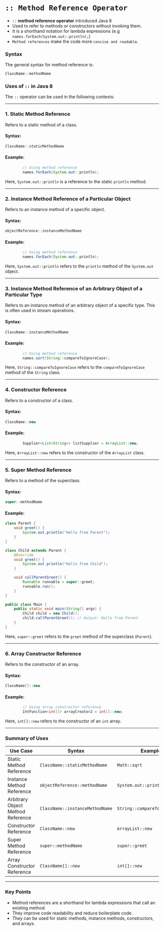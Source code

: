 # `:: Method Reference Operator`

- `::` **method reference operator** introduced Java 8
- Used to refer to methods or constructors without invoking them.
- It is a shorthand notation for lambda expressions (e.g `names.forEach(System.out::println);`)
- `Method references` make the code more `concise and readable`.

### Syntax

The general syntax for method reference is:

```java
ClassName::methodName
```

### Uses of `::` in Java 8

The `::` operator can be used in the following contexts:

---

### 1. **Static Method Reference**

Refers to a static method of a class.

#### Syntax:

```java
ClassName::staticMethodName
```

#### Example:

```java
        // Using method reference
        names.forEach(System.out::println);
```

Here, `System.out::println` is a reference to the static `println` method.

---

### 2. **Instance Method Reference of a Particular Object**

Refers to an instance method of a specific object.

#### Syntax:

```java
objectReference::instanceMethodName
```

#### Example:

```java
        // Using method reference
        names.forEach(System.out::println);
```

Here, `System.out::println` refers to the `println` method of the `System.out` object.

---

### 3. **Instance Method Reference of an Arbitrary Object of a Particular Type**

Refers to an instance method of an arbitrary object of a specific type. This is often used in stream operations.

#### Syntax:

```java
ClassName::instanceMethodName
```

#### Example:

```java
        // Using method reference
        names.sort(String::compareToIgnoreCase);
```

Here, `String::compareToIgnoreCase` refers to the `compareToIgnoreCase` method of the `String` class.

---

### 4. **Constructor Reference**

Refers to a constructor of a class.

#### Syntax:

```java
ClassName::new
```

#### Example:

```java
        Supplier<List<String>> listSupplier = ArrayList::new;
```

Here, `ArrayList::new` refers to the constructor of the `ArrayList` class.

---

### 5. **Super Method Reference**

Refers to a method of the superclass.

#### Syntax:

```java
super::methodName
```

#### Example:

```java
class Parent {
    void greet() {
        System.out.println("Hello from Parent");
    }
}

class Child extends Parent {
    @Override
    void greet() {
        System.out.println("Hello from Child");
    }

    void callParentGreet() {
        Runnable runnable = super::greet;
        runnable.run();
    }
}

public class Main {
    public static void main(String[] args) {
        Child child = new Child();
        child.callParentGreet(); // Output: Hello from Parent
    }
}
```

Here, `super::greet` refers to the `greet` method of the superclass (`Parent`).

---

### 6. **Array Constructor Reference**

Refers to the constructor of an array.

#### Syntax:

```java
ClassName[]::new
```

#### Example:

```java
        // Using array constructor reference
        IntFunction<int[]> arrayCreator2 = int[]::new;
```

Here, `int[]::new` refers to the constructor of an `int` array.

---

### Summary of Uses

| Use Case                          | Syntax                          | Example                       |
| --------------------------------- | ------------------------------- | ----------------------------- |
| Static Method Reference           | `ClassName::staticMethodName`   | `Math::sqrt`                  |
| Instance Method Reference         | `objectReference::methodName`   | `System.out::println`         |
| Arbitrary Object Method Reference | `ClassName::instanceMethodName` | `String::compareToIgnoreCase` |
| Constructor Reference             | `ClassName::new`                | `ArrayList::new`              |
| Super Method Reference            | `super::methodName`             | `super::greet`                |
| Array Constructor Reference       | `ClassName[]::new`              | `int[]::new`                  |

---

### Key Points

- Method references are a shorthand for lambda expressions that call an existing method.
- They improve code readability and reduce boilerplate code.
- They can be used for static methods, instance methods, constructors, and arrays.
